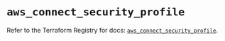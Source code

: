 # `aws_connect_security_profile`

Refer to the Terraform Registry for docs: [`aws_connect_security_profile`](https://registry.terraform.io/providers/hashicorp/aws/5.97.0/docs/resources/connect_security_profile).
